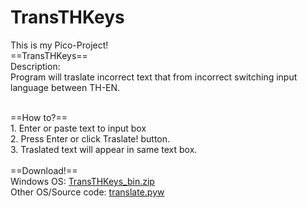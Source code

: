 # TransTHKeys
This is my Pico-Project!<br>
==TransTHKeys==<br>
Description:<br>
	Program will traslate incorrect text that from incorrect switching input language between TH-EN.<br><br>

==How to?==<br>
	1. Enter or paste text to input box<br>
	2. Press Enter or click Traslate! button.<br>
	3. Traslated text will appear in same text box.<br>
<br>
==Download!==<br>
	Windows OS: <a href="TransTHKeys_bin.zip?raw=True">TransTHKeys_bin.zip</a><br>
	Other OS/Source code: <a href="translate.pyw">translate.pyw
 

